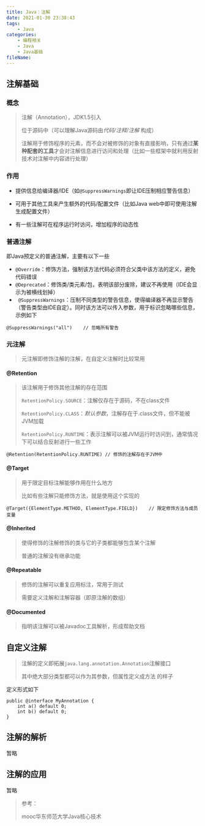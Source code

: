 ```yaml
---
title: Java：注解
date: 2021-01-30 23:38:43
tags:
	- Java
categories:
	- 编程相关
	- Java
	- Java基础
fileName:
---
```


## 注解基础

### 概念

> 注解（Annotation），JDK1.5引入
>
> 位于源码中（可以理解Java源码由*代码/注释/注解* 构成）
>
> 注解用于修饰程序的元素，而不会对被修饰的对象有直接影响，只有通过**某种配套的工具**才会对注解信息进行访问和处理（比如一些框架中就利用反射技术对注解中内容进行处理）

### 作用

* 提供信息给编译器/IDE（如`@SuppressWarnings`即让IDE压制相应警告信息）

* 可用于其他工具来产生额外的代码/配置文件（比如Java web中即可使用注解生成配置文件）
* 有一些注解可在程序运行时访问，增加程序的动态性

### 普通注解

即Java预定义的普通注解，主要有以下一些

* `@Override`：修饰方法，强制该方法代码必须符合父类中该方法的定义，避免代码错误
* `@Deprecated`：修饰类/类元素/包，表明该部分废除，建议不再使用（IDE会显示为被横线划掉）
* ` @SuppressWarnings`：压制不同类型的警告信息，使得编译器不再显示警告（警告类型由IDE自定）。同时该方法可以传入参数，用于标识忽略哪些信息，示例如下

```
@SuppressWarnings("all")	// 忽略所有警告
```

### 元注解

> 元注解即修饰注解的注解，在自定义注解时比较常用

#### @Retention

> 该注解用于修饰其他注解的存在范围
>
> `RetentionPolicy.SOURCE`：注解仅存在于源码，不在class文件
>
> `RetentionPolicy.CLASS`：*默认参数*，注解存在于.class文件，但不能被JVM加载
>
> `RetentionPolicy.RUNTIME`：表示注解可以被JVM运行时访问到，通常情况下可以结合反射进行一些工作

```
@Retention(RetentionPolicy.RUNTIME)	// 修饰的注解存在于JVM中
```

#### @Target

> 用于限定目标注解能够作用在什么地方
>
> 比如有些注解只能修饰方法，就是使用这个实现的

```
@Target({ElementType.METHOD, ElementType.FIELD})	// 限定修饰方法与成员变量
```

#### @Inherited

> 使得修饰的注解修饰的类与它的子类都能够包含某个注解
>
> 普通的注解没有继承功能

#### @Repeatable

> 修饰的注解可以重复应用标注，常用于测试
>
> 需要定义注解和注解容器（即原注解的数组）

#### @Documented

> 指明该注解可以被Javadoc工具解析，形成帮助文档



## 自定义注解

> 注解的定义即拓展`java.lang.annotation.Annotation`注解接口
>
> 其中绝大部分类型都可以作为其参数，但属性定义成方法 的样子

定义形式如下

```
public @interface MyAnnotation {
    int a() default 0;
    int b() default 0;
}
```



## 注解的解析

暂略





## 注解的应用

暂略









> 参考：
>
> mooc华东师范大学Java核心技术

